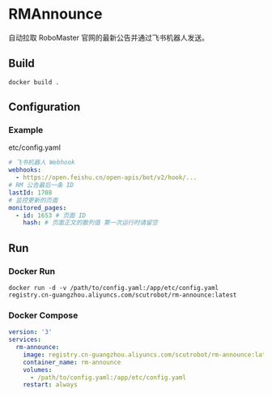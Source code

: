 # RMAnnounce

自动拉取 RoboMaster 官网的最新公告并通过飞书机器人发送。

## Build

```shell
docker build .
```

## Configuration

### Example

etc/config.yaml

```yaml
# 飞书机器人 Webhook
webhooks:
  - https://open.feishu.cn/open-apis/bot/v2/hook/...
# RM 公告最后一条 ID
lastId: 1708
# 监控更新的页面
monitored_pages:
  - id: 1653 # 页面 ID
    hash: # 页面正文的散列值 第一次运行时请留空
```

## Run

### Docker Run

```shell
docker run -d -v /path/to/config.yaml:/app/etc/config.yaml registry.cn-guangzhou.aliyuncs.com/scutrobot/rm-announce:latest
```

### Docker Compose

```yaml
version: '3'
services:
  rm-announce:
    image: registry.cn-guangzhou.aliyuncs.com/scutrobot/rm-announce:latest
    container_name: rm-announce
    volumes:
      - /path/to/config.yaml:/app/etc/config.yaml
    restart: always
```
